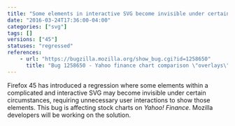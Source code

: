 ```yaml
---
title: "Some elements in interactive SVG become invisible under certain conditions"
date: "2016-03-24T17:36:00-04:00"
categories: ["svg"]
tags: []
versions: ["45"]
statuses: "regressed"
references:
    - url: "https://bugzilla.mozilla.org/show_bug.cgi?id=1258650"
      title: "Bug 1258650 - Yahoo finance chart comparison \"overlays\" not displayed properly"
---
```

Firefox 45 has introduced a regression where some elements within a complicated and interactive SVG may become invisible under certain circumstances, requiring unnecessary user interactions to show those elements. This bug is affecting stock charts on *Yahoo! Finance*. Mozilla developers will be working on the solution.
